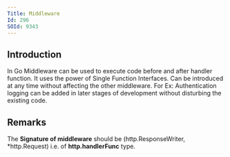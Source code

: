 ```yaml
---
Title: Middleware
Id: 296
SOId: 9343
---
```

## Introduction

In Go Middleware can be used to execute code before and after handler function. It uses the power of Single Function Interfaces.
Can be introduced at any time without affecting the other middleware.
For Ex: Authentication logging can be added in later stages of development without disturbing the existing code.

## Remarks
The **Signature of middleware** should be (http.ResponseWriter, *http.Request) i.e. of
**http.handlerFunc** type.
